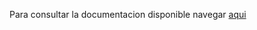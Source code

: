 Para consultar la documentacion disponible 
navegar [aqui](https://gvsigassociation.github.io/gvsig-desktop-docs-es/docs/index.md)

